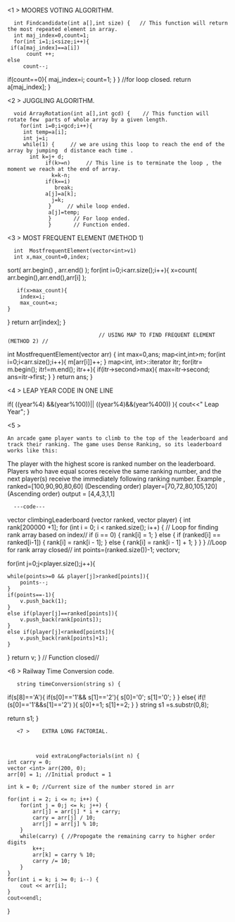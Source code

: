 <1 >    MOORES VOTING ALGORITHM.

      int Findcandidate(int a[],int size) {   // This function will return the most repeated element in array.
      int maj_index=0,count=1;
      for(int i=1;i<size;i++){
     if(a[maj_index]==a[i])
          count ++;
    else
         count--;
   if(count==0){
     maj_index=i;
     count=1; }
    }                      //for loop closed.
    return a[maj_index];
    }
    
    
    
 <2 >     JUGGLING ALGORITHM.
    
      void ArrayRotation(int a[],int gcd) {    // This function will rotate few  parts of whole array by a given length.
        for(int i=0;i<gcd;i++){
         int temp=a[i];
         int j=i;
         while(1) {     // we are using this loop to reach the end of the array by jumping  d distance each time .
           int k=j+ d;
                if(k>=n)     // This line is to terminate the loop , the moment we reach at the end of array.
                  k=k-n;
                if(k==i)
                   break;
                a[j]=a[k];
                  j=k;
                 }     // while loop ended.
                 a[j]=temp;
                 }       // For loop ended.
                 }       // Function ended.
             
             
          
          
<3 >    MOST FREQUENT ELEMENT    (METHOD 1)
 
      int  MostfrequentElement(vector<int>v1)
      int x,max_count=0,index;
   sort( arr.begin() , arr.end() );
for(int i=0;i<arr.size();i++){
    x=count( arr.begin(),arr.end(),arr[i] );
    
       if(x>max_count){
        index=i;
        max_count=x;
    }
}
  return arr[index];
  }

                                 // USING MAP TO FIND FREQUENT ELEMENT  (METHOD 2) //
 
   int MostfrequentElement(vector<int> arr) {
    int max=0,ans;
    map<int,int>m;
    for(int i=0;i<arr.size();i++){
        m[arr[i]]++;
    }
    map<int, int>::iterator itr;
   for(itr= m.begin(); itr!=m.end(); itr++){
       if(itr->second>max){
           max=itr->second;
           ans=itr->first;
       }
    }
    return ans;
}
          
          
  <4 >   LEAP YEAR CODE IN ONE LINE 
 
   if( ((year%4) &&(year%100))|| ((year%4)&&(year%400)) ){
                  cout<<" Leap Year";
                         }
          
          
 <5 >   
       
    An arcade game player wants to climb to the top of the leaderboard and track their ranking. The game uses Dense Ranking, so its leaderboard works like this:
The player with the highest score is ranked number  on the leaderboard.
Players who have equal scores receive the same ranking number, and the next player(s) receive the immediately following ranking number.
Example    ,  ranked=[100,90,90,80,60] (Descending order)
              player=[70,72,80,105,120]  (Ascending order)
          output = [4,4,3,1,1]
          
      ---code---
       
  vector<int> climbingLeaderboard (vector<int> ranked, vector<int> player) {
     int rank[200000 +1];
    for (int i = 0; i < ranked.size(); i++) {   // Loop for finding rank array based on index//
        if (i == 0) {
            rank[i] = 1;
        }
        else {
            if (ranked[i] == ranked[i-1]) {
                rank[i] = rank[i - 1];
            }
            else {
                rank[i] = rank[i - 1] + 1;
            }
        }
    }     //Loop for rank array closed//
     int  points=(ranked.size())-1;
vector<int >v;

for(int j=0;j<player.size();j++){
    
    while(points>=0 && player[j]>ranked[points]){
        points--;
    }
    if(points==-1){
        v.push_back(1);
    }
    else if(player[j]==ranked[points]){
        v.push_back(rank[points]);
    }
    else if(player[j]<ranked[points]){
        v.push_back(rank[points]+1);
    }
}
return v;
} // Function closed//
                                       
          
          
          
 <6 >   Railway Time Conversion code.
       
       string timeConversion(string s) {
   if(s[8]=='A'){
        if(s[0]=='1'&& s[1]=='2'){
            s[0]='0';
            s[1]='0';
        }
   }
   else{
       if(! (s[0]=='1'&&s[1]=='2') ){
           s[0]+=1;
           s[1]+=2;
       }
   }
 string s1 =s.substr(0,8);
   
   return s1;
}
          
          
          
  
       
       
       
       <7 >    EXTRA LONG FACTORIAL.
             
             
             
             void extraLongFactorials(int n) {
    int carry = 0;
    vector <int> arr(200, 0);
    arr[0] = 1; //Initial product = 1

    int k = 0; //Current size of the number stored in arr

    for(int i = 2; i <= n; i++) {
        for(int j = 0;j <= k; j++) {
            arr[j] = arr[j] * i + carry;
            carry = arr[j] / 10;
            arr[j] = arr[j] % 10;
        }
        while(carry) { //Propogate the remaining carry to higher order digits
            k++;
            arr[k] = carry % 10;
            carry /= 10;
        }   
    }
    for(int i = k; i >= 0; i--) {
        cout << arr[i];
    }
    cout<<endl;
}
             
             
             
             
             
             
       
       
          
          
          
          
          
          
          
          
          
          
          
          
          
          
          
          
          
          
          
          
          
